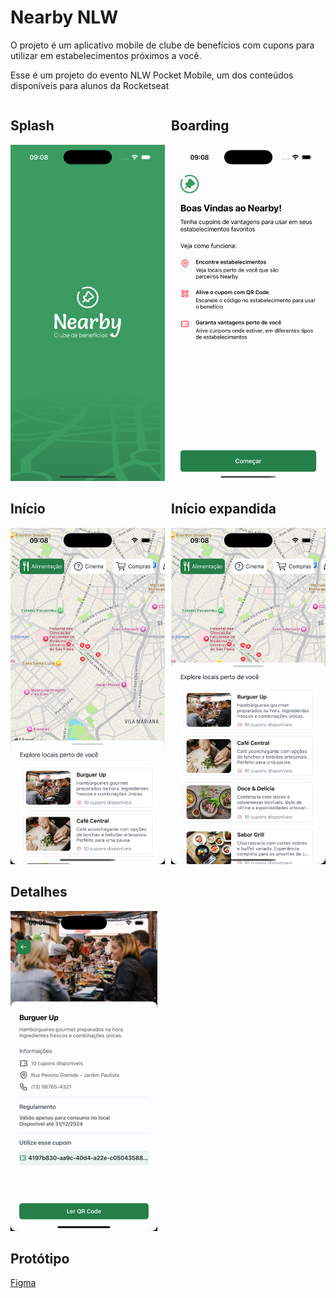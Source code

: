 # Nearby NLW

O projeto é um aplicativo mobile de clube de benefícios com cupons para utilizar em estabelecimentos próximos a você.

Esse é um projeto do evento NLW Pocket Mobile, um dos conteúdos disponíveis para alunos da Rocketseat


<div style="display: flex;gap: 10px">
<div>
<h2>Splash</h2>
<img src="./docs/Splash.png" width="100%"/>
</div>
<div>
<h2>Boarding</h2>
<img src="./docs/Welcome.png" width="100%"/>
</div>
</div>

<div style="display: flex;gap: 10px">
<div>
<h2>Início</h2>
<img src="./docs/Home Expanded.png" width="100%"/>
</div>
<div>
<h2>Início expandida</h2>
<img src="./docs/Home.png" width="100%"/>
</div>
</div>


<div style="display: flex;gap: 10px">
<div>
<h2>Detalhes</h2>
<img src="./docs/Details.png" width="50%"/>
</div>
</div>

## Protótipo

[Figma](https://www.figma.com/design/2Q5ZbA3Bt8FxxED8Kl5abP/NLW-Pocket-Mobile-•-Nearby-(Community)?node-id=0-1&p=f&t=KZ0FvtHHplSQNInj-0)